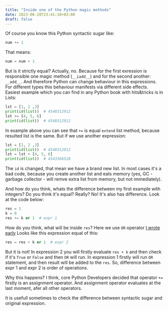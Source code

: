```yaml
---
title: "Inside one of the Python magic methods"
date: 2023-06-28T23:41:10+03:00
draft: false
---
```

Of course you know this Python syntactic sugar like:
```python
num += 1
```
That means:
```python
num = num + 1
```

But is it strictly equal? Actually, no. Because for the first exression is responsible one magic method (`__iadd__`) and for the second another:  `__add__`. And therefore Python can change behaviour in this expressions. For different types this behaviour manifests via different side effects. Easiest example which you can find in any Python book with hits&tricks is in Lists:
```python
lst = [1, 2 ,3]
print(id(list))  # 4548312912
lst += [4, 5, 6]
print(id(list))  # 4548312912
```
In example above you can see that `+=` is equal `extend` list method, because resulted list is the same. But if we use another expression:
```python
lst = [1, 2 ,3]
print(id(list))  # 4548312912
lst = lst + [4, 5, 6]
print(id(list))  # 4543366528
```
The `id` is changed, that mean we have a brand new list. In most cases it's a bad code, because you create another list and eats memory (yes, GC - garbage collector - will remve extra list from memory, but not immediately).

And how do you think, whats the difference between my first example with integers? Do you think it's equal? Really? No! It's also has difference. Look at the code below:
```python
res = 1
k = 0
res += k or 1  # expr 1
```
How do you think, what will be inside `res`? Here we use `OR` operator [I wrote early](https://leks.us/posts/or-and-and-in-python/)  Looks like this expression equal of this:
```python
res = res + k or 1  # expr 2
```
But it is not! In expression 2 you will firstly evaluate `res + k` and then check if it's `True` or `False` and then `OR`  will run. In expression 1 firstly will run `OR` statement, and then result will be added to the `res`. So, difference between expr 1 and expr 2 is order of operations. 

Why this happens? I think, core Python Developers decided that operator `+=` firstly is an assignment operator. And assignment operator evaluates at the last moment, afer all other operators. 

It is usefull sometimes to check the difference between syntactic sugar and original expression.